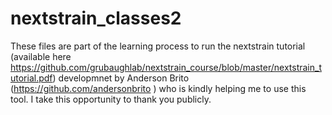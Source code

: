 # nextstrain_classes2
These files are part of the learning process to run the nextstrain tutorial (available here https://github.com/grubaughlab/nextstrain_course/blob/master/nextstrain_tutorial.pdf) developmnet by Anderson Brito (https://github.com/andersonbrito ) who is kindly helping me to use this tool. I take this opportunity to thank you publicly.
